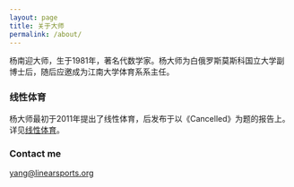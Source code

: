 ```yaml
---
layout: page
title: 关于大师
permalink: /about/
---
```


杨南迎大师，生于1981年，著名代数学家。杨大师为白俄罗斯莫斯科国立大学副博士后，随后应邀成为江南大学体育系系主任。

### 线性体育

杨大师最初于2011年提出了线性体育，后发布于以《Cancelled》为题的报告上。详见[线性体育](https://linearsports.org)。

### Contact me

[yang@linearsports.org](mailto:yang@linearsports.org)